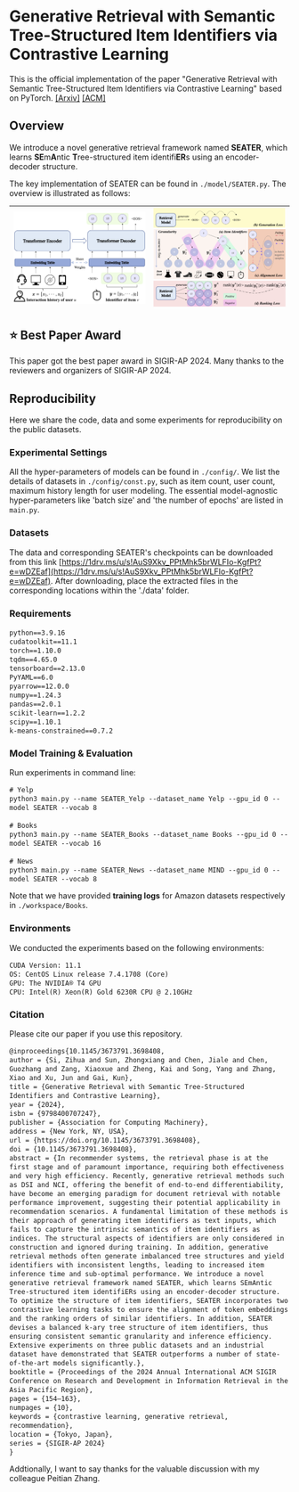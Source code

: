 # Generative Retrieval with Semantic Tree-Structured Item Identifiers via Contrastive Learning

This is the official implementation of the paper "Generative Retrieval with Semantic Tree-Structured Item Identifiers via Contrastive Learning" based on PyTorch. [[Arxiv]](https://arxiv.org/pdf/2309.13375) [[ACM]](https://dl.acm.org/doi/10.1145/3673791.3698408)

## Overview

We introduce a novel generative retrieval framework named **SEATER**,  which learns **SE**m**A**ntic **T**ree-structured item identifi**ER**s using an encoder-decoder structure. 

The key implementation of SEATER can be found in `./model/SEATER.py`.
The overview is illustrated as follows:

| ![Image 1](asset/model.png) | ![Image 2](asset/identifiers.png) |
|------------------------|------------------------|

## ⭐ Best Paper Award

This paper got the best paper award in SIGIR-AP 2024. Many thanks to the reviewers and organizers of SIGIR-AP 2024.


## Reproducibility

Here we share the code, data and some experiments for reproducibility on the public datasets.

### Experimental Settings

All the hyper-parameters of models can be found in `./config/`.
We list the details of datasets in `./config/const.py`, such as item count, user count, maximum history length for user modeling. The essential model-agnostic hyper-parameters like 'batch size' and 'the number of epochs' are listed in `main.py`.

### Datasets

The data and corresponding SEATER's checkpoints can be downloaded from this link [https://1drv.ms/u/s!AuS9Xkv_PPtMhk5brWLFIo-KgfPt?e=wDZEaf](https://1drv.ms/u/s!AuS9Xkv_PPtMhk5brWLFIo-KgfPt?e=wDZEaf). After downloading, place the extracted files in the corresponding locations within the './data' folder.

### Requirements
```
python==3.9.16
cudatoolkit==11.1
torch==1.10.0
tqdm==4.65.0
tensorboard==2.13.0
PyYAML==6.0
pyarrow==12.0.0
numpy==1.24.3
pandas==2.0.1
scikit-learn==1.2.2
scipy==1.10.1
k-means-constrained==0.7.2
```


### Model Training & Evaluation

Run experiments in command line:

```
# Yelp
python3 main.py --name SEATER_Yelp --dataset_name Yelp --gpu_id 0 --model SEATER --vocab 8

# Books
python3 main.py --name SEATER_Books --dataset_name Books --gpu_id 0 --model SEATER --vocab 16

# News
python3 main.py --name SEATER_News --dataset_name MIND --gpu_id 0 --model SEATER --vocab 8
```

Note that we have provided **training logs** for Amazon datasets respectively in `./workspace/Books`.

### Environments

We conducted the experiments based on the following environments:

```
CUDA Version: 11.1
OS: CentOS Linux release 7.4.1708 (Core)
GPU: The NVIDIA® T4 GPU
CPU: Intel(R) Xeon(R) Gold 6230R CPU @ 2.10GHz
```

### Citation
Please cite our paper if you use this repository.

```
@inproceedings{10.1145/3673791.3698408,
author = {Si, Zihua and Sun, Zhongxiang and Chen, Jiale and Chen, Guozhang and Zang, Xiaoxue and Zheng, Kai and Song, Yang and Zhang, Xiao and Xu, Jun and Gai, Kun},
title = {Generative Retrieval with Semantic Tree-Structured Identifiers and Contrastive Learning},
year = {2024},
isbn = {9798400707247},
publisher = {Association for Computing Machinery},
address = {New York, NY, USA},
url = {https://doi.org/10.1145/3673791.3698408},
doi = {10.1145/3673791.3698408},
abstract = {In recommender systems, the retrieval phase is at the first stage and of paramount importance, requiring both effectiveness and very high efficiency. Recently, generative retrieval methods such as DSI and NCI, offering the benefit of end-to-end differentiability, have become an emerging paradigm for document retrieval with notable performance improvement, suggesting their potential applicability in recommendation scenarios. A fundamental limitation of these methods is their approach of generating item identifiers as text inputs, which fails to capture the intrinsic semantics of item identifiers as indices. The structural aspects of identifiers are only considered in construction and ignored during training. In addition, generative retrieval methods often generate imbalanced tree structures and yield identifiers with inconsistent lengths, leading to increased item inference time and sub-optimal performance. We introduce a novel generative retrieval framework named SEATER, which learns SEmAntic Tree-structured item identifiERs using an encoder-decoder structure. To optimize the structure of item identifiers, SEATER incorporates two contrastive learning tasks to ensure the alignment of token embeddings and the ranking orders of similar identifiers. In addition, SEATER devises a balanced k-ary tree structure of item identifiers, thus ensuring consistent semantic granularity and inference efficiency. Extensive experiments on three public datasets and an industrial dataset have demonstrated that SEATER outperforms a number of state-of-the-art models significantly.},
booktitle = {Proceedings of the 2024 Annual International ACM SIGIR Conference on Research and Development in Information Retrieval in the Asia Pacific Region},
pages = {154–163},
numpages = {10},
keywords = {contrastive learning, generative retrieval, recommendation},
location = {Tokyo, Japan},
series = {SIGIR-AP 2024}
}
```

Addtionally, I want to say thanks for the valuable discussion with my colleague Peitian Zhang.
